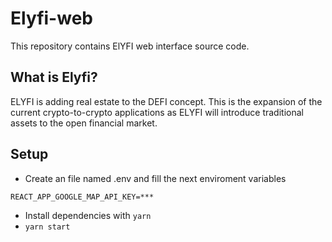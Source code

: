 # Elyfi-web

This repository contains ElYFI web interface source code.

## What is Elyfi?

ELYFI is adding real estate to the DEFI concept. This is the expansion of the current crypto-to-crypto applications as ELYFI will introduce traditional assets to the open financial market.

## Setup

- Create an file named .env and fill the next enviroment variables

```
REACT_APP_GOOGLE_MAP_API_KEY=***
```

- Install dependencies with `yarn`
- `yarn start`

